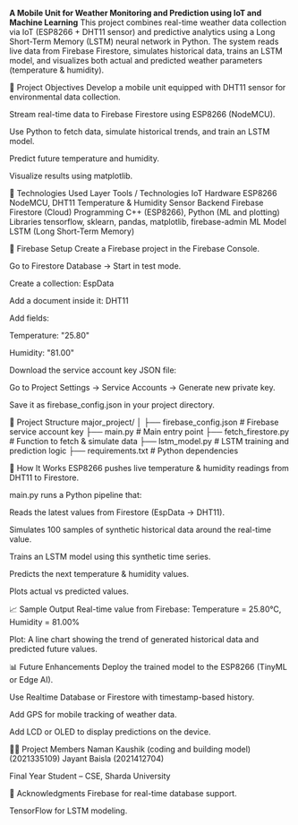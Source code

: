 **A Mobile Unit for Weather Monitoring and Prediction using IoT and Machine Learning**
This project combines real-time weather data collection via IoT (ESP8266 + DHT11 sensor) and predictive analytics using a Long Short-Term Memory (LSTM) neural network in Python. The system reads live data from Firebase Firestore, simulates historical data, trains an LSTM model, and visualizes both actual and predicted weather parameters (temperature & humidity).

🎯 Project Objectives
Develop a mobile unit equipped with DHT11 sensor for environmental data collection.

Stream real-time data to Firebase Firestore using ESP8266 (NodeMCU).

Use Python to fetch data, simulate historical trends, and train an LSTM model.

Predict future temperature and humidity.

Visualize results using matplotlib.

🧰 Technologies Used
Layer	Tools / Technologies
IoT Hardware	ESP8266 NodeMCU, DHT11 Temperature & Humidity Sensor
Backend	Firebase Firestore (Cloud)
Programming	C++ (ESP8266), Python (ML and plotting)
Libraries	tensorflow, sklearn, pandas, matplotlib, firebase-admin
ML Model	LSTM (Long Short-Term Memory)

📡 Firebase Setup
Create a Firebase project in the Firebase Console.

Go to Firestore Database → Start in test mode.

Create a collection: EspData

Add a document inside it: DHT11

Add fields:

Temperature: "25.80"

Humidity: "81.00"

Download the service account key JSON file:

Go to Project Settings → Service Accounts → Generate new private key.

Save it as firebase_config.json in your project directory.

📂 Project Structure
major_project/
│
├── firebase_config.json          # Firebase service account key
├── main.py                       # Main entry point
├── fetch_firestore.py            # Function to fetch & simulate data
├── lstm_model.py                 # LSTM training and prediction logic
├── requirements.txt              # Python dependencies

🧠 How It Works
ESP8266 pushes live temperature & humidity readings from DHT11 to Firestore.

main.py runs a Python pipeline that:

Reads the latest values from Firestore (EspData → DHT11).

Simulates 100 samples of synthetic historical data around the real-time value.

Trains an LSTM model using this synthetic time series.

Predicts the next temperature & humidity values.

Plots actual vs predicted values.


📈 Sample Output
Real-time value from Firebase:
Temperature = 25.80°C, Humidity = 81.00%

Plot:
A line chart showing the trend of generated historical data and predicted future values.

📊 Future Enhancements
Deploy the trained model to the ESP8266 (TinyML or Edge AI).

Use Realtime Database or Firestore with timestamp-based history.

Add GPS for mobile tracking of weather data.

Add LCD or OLED to display predictions on the device.

👨‍🎓 Project Members
Naman Kaushik (coding and building model) (2021335109)
Jayant Baisla (2021412704)

Final Year Student – CSE, Sharda University

📜 Acknowledgments
Firebase for real-time database support.

TensorFlow for LSTM modeling.

